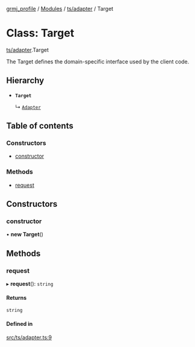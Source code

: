 [grmj_profile](../README.md) / [Modules](../modules.md) / [ts/adapter](../modules/ts_adapter.md) / Target

# Class: Target

[ts/adapter](../modules/ts_adapter.md).Target

The Target defines the domain-specific interface used by the client code.

## Hierarchy

- **`Target`**

  ↳ [`Adapter`](ts_adapter.Adapter.md)

## Table of contents

### Constructors

- [constructor](ts_adapter.Target.md#constructor)

### Methods

- [request](ts_adapter.Target.md#request)

## Constructors

### constructor

• **new Target**()

## Methods

### request

▸ **request**(): `string`

#### Returns

`string`

#### Defined in

[src/ts/adapter.ts:9](https://github.com/Gordon2735/grmj_profile/blob/1239e9c/src/ts/adapter.ts#L9)
